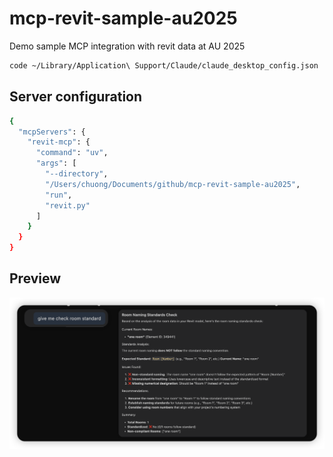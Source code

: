 # mcp-revit-sample-au2025

Demo sample MCP integration with revit data at AU 2025


```bash
code ~/Library/Application\ Support/Claude/claude_desktop_config.json
```


## Server configuration

```bash
{
  "mcpServers": {
    "revit-mcp": {
      "command": "uv",
      "args": [
        "--directory",
        "/Users/chuong/Documents/github/mcp-revit-sample-au2025",
        "run",
        "revit.py"
      ]
    }
  }
}
```

## Preview

![preview](./docs/iShot_2025-07-27_14.09.15.png)